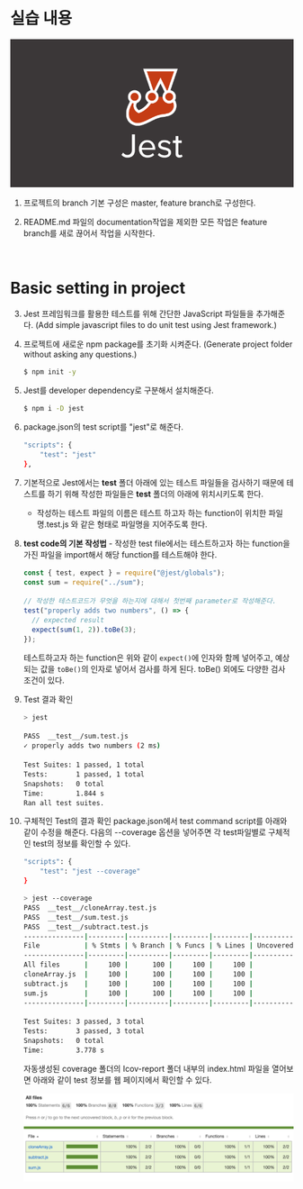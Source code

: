 # **실습 내용**

![](./img/210208_jest_logo.png)

1. 프로젝트의 branch 기본 구성은 master, feature branch로 구성한다.

2. README.md 파일의 documentation작업을 제외한 모든 작업은 feature branch를 새로 끊어서 작업을 시작한다.

<br/>

# Basic setting in project

3.  Jest 프레임워크를 활용한 테스트를 위해 간단한 JavaScript 파일들을 추가해준다.
    (Add simple javascript files to do unit test using Jest framework.)

4.  프로젝트에 새로운 npm package를 초기화 시켜준다.
    (Generate project folder without asking any questions.)

    ```bash
    $ npm init -y
    ```

5.  Jest를 developer dependency로 구분해서 설치해준다.

    ```bash
    $ npm i -D jest
    ```

6.  package.json의 test script를 "jest"로 해준다.

    ```bash
    "scripts": {
        "test": "jest"
    },
    ```

7.  기본적으로 Jest에서는 **test** 폴더 아래에 있는 테스트 파일들을 검사하기 때문에 테스트를 하기 위해 작성한 파일들은 **test** 폴더의 아래에 위치시키도록 한다.

    - 작성하는 테스트 파일의 이름은 테스트 하고자 하는 function이 위치한 파일명.test.js 와 같은 형태로 파일명을 지어주도록 한다.

8.  **test code의 기본 작성법** - 작성한 test file에서는 테스트하고자 하는 function을 가진 파일을 import해서 해당 function를 테스트해야 한다.

    ```javascript
    const { test, expect } = require("@jest/globals");
    const sum = require("../sum");

    // 작성한 테스트코드가 무엇을 하는지에 대해서 첫번째 parameter로 작성해준다.
    test("properly adds two numbers", () => {
      // expected result
      expect(sum(1, 2)).toBe(3);
    });
    ```

    테스트하고자 하는 function은 위와 같이 `expect()`에 인자와 함께 넣어주고, 예상되는 값을 `toBe()`의 인자로 넣어서 검사를 하게 된다. toBe() 외에도 다양한 검사 조건이 있다.

9.  Test 결과 확인

    ```bash
    > jest

    PASS  __test__/sum.test.js
    ✓ properly adds two numbers (2 ms)

    Test Suites: 1 passed, 1 total
    Tests:       1 passed, 1 total
    Snapshots:   0 total
    Time:        1.844 s
    Ran all test suites.
    ```

10. 구체적인 Test의 결과 확인
    package.json에서 test command script를 아래와 같이 수정을 해준다.
    다음의 --coverage 옵션을 넣어주면 각 test파일별로 구체적인 test의 정보를 확인할 수 있다.

    ```bash
    "scripts": {
        "test": "jest --coverage"
    }
    ```

    ```bash
    > jest --coverage
    PASS  __test__/cloneArray.test.js
    PASS  __test__/sum.test.js
    PASS  __test__/subtract.test.js
    ---------------|---------|----------|---------|---------|-------------------
    File           | % Stmts | % Branch | % Funcs | % Lines | Uncovered Line #s
    ---------------|---------|----------|---------|---------|-------------------
    All files      |     100 |      100 |     100 |     100 |
    cloneArray.js  |     100 |      100 |     100 |     100 |
    subtract.js    |     100 |      100 |     100 |     100 |
    sum.js         |     100 |      100 |     100 |     100 |
    ---------------|---------|----------|---------|---------|-------------------

    Test Suites: 3 passed, 3 total
    Tests:       3 passed, 3 total
    Snapshots:   0 total
    Time:        3.778 s
    ```

    자동생성된 coverage 폴더의 Icov-report 폴더 내부의 index.html 파일을 열어보면 아래와 같이 test 정보를 웹 페이지에서 확인할 수 있다.

    ![](./img/210208_test_coverage_page.png)
